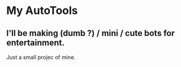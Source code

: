 # My AutoTools
## I'll be making (dumb ?) / mini / cute bots for entertainment.

Just a small projec of mine.

